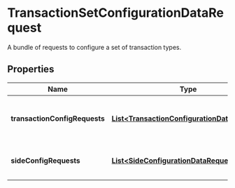 

# TransactionSetConfigurationDataRequest

A bundle of requests to configure a set of transaction types.

## Properties

| Name | Type | Description | Notes |
|------------ | ------------- | ------------- | -------------|
|**transactionConfigRequests** | [**List&lt;TransactionConfigurationDataRequest&gt;**](TransactionConfigurationDataRequest.md) | Collection of transaction type models |  |
|**sideConfigRequests** | [**List&lt;SideConfigurationDataRequest&gt;**](SideConfigurationDataRequest.md) | Collection of side definition requests. |  [optional] |



